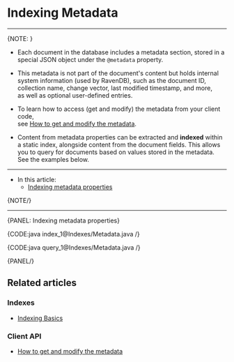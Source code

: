 # Indexing Metadata
---

{NOTE: }

* Each document in the database includes a metadata section, stored in a special JSON object under the `@metadata` property.

* This metadata is not part of the document's content but holds internal system information (used by RavenDB),
  such as the document ID, collection name, change vector, last modified timestamp, and more,  
  as well as optional user-defined entries.

* To learn how to access (get and modify) the metadata from your client code,  
  see [How to get and modify the metadata](../client-api/session/how-to/get-and-modify-entity-metadata).

* Content from metadata properties can be extracted and **indexed** within a static index, alongside content from the document fields.
  This allows you to query for documents based on values stored in the metadata.  
  See the examples below.

---

* In this article:  
   * [Indexing metadata properties](../indexes/indexing-metadata#indexing-metadata-properties)

{NOTE/}

---

{PANEL: Indexing metadata properties}

{CODE:java index_1@Indexes/Metadata.java /}

{CODE:java query_1@Indexes/Metadata.java /}

{PANEL/}

## Related articles

### Indexes

- [Indexing Basics](../indexes/indexing-basics)

### Client API

- [How to get and modify the metadata](../client-api/session/how-to/get-and-modify-entity-metadata)
